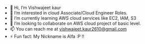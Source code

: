 - 👋 Hi, I’m Vishwajeet kaur
- 👀 I’m interested in cloud Associate/Cloud Engineer Roles.
- 🌱 I’m currently learning AWS cloud services like EC2, IAM, S3
- 💞️ I’m looking to collaborate on AWS cloud project of basic level.
- 📫 You can reach me at vishwajeet.kaur2610@gmail.com
- ⚡ Fun fact: My Nickname is Alfa :P !!

<!---
Alfakaur/Alfakaur is a ✨ special ✨ repository because its `README.md` (this file) appears on your GitHub profile.
You can click the Preview link to take a look at your changes.
--->
